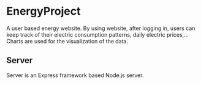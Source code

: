EnergyProject
=============

A user based energy website. By using website, after logging in, users can keep track of their electric consumption patterns, 
daily electric prices,... Charts are used for the visualization of the data.

Server
------
Server is an Express framework based Node.js server.
